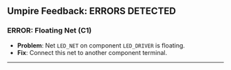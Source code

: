 ## Umpire Feedback: ERRORS DETECTED

### ERROR: Floating Net (C1)
- **Problem**: Net `LED_NET` on component `LED_DRIVER` is floating.
- **Fix**: Connect this net to another component terminal.
---
